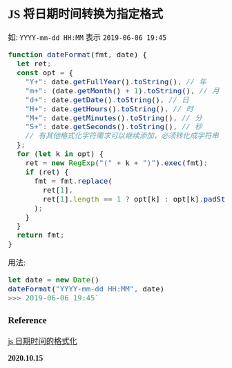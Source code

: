 <font size=4 face='楷体'>

## JS 将日期时间转换为指定格式

如: `YYYY-mm-dd HH:MM` 表示 `2019-06-06 19:45`

```js
function dateFormat(fmt, date) {
  let ret;
  const opt = {
    "Y+": date.getFullYear().toString(), // 年
    "m+": (date.getMonth() + 1).toString(), // 月
    "d+": date.getDate().toString(), // 日
    "H+": date.getHours().toString(), // 时
    "M+": date.getMinutes().toString(), // 分
    "S+": date.getSeconds().toString(), // 秒
    // 有其他格式化字符需求可以继续添加，必须转化成字符串
  };
  for (let k in opt) {
    ret = new RegExp("(" + k + ")").exec(fmt);
    if (ret) {
      fmt = fmt.replace(
        ret[1],
        ret[1].length == 1 ? opt[k] : opt[k].padStart(ret[1].length, "0")
      );
    }
  }
  return fmt;
}
```

用法:

```js
let date = new Date()
dateFormat("YYYY-mm-dd HH:MM", date)
>>> 2019-06-06 19:45`
```

### Reference

[js 日期时间的格式化](https://www.jianshu.com/p/49fb78bca621)

**2020.10.15**
